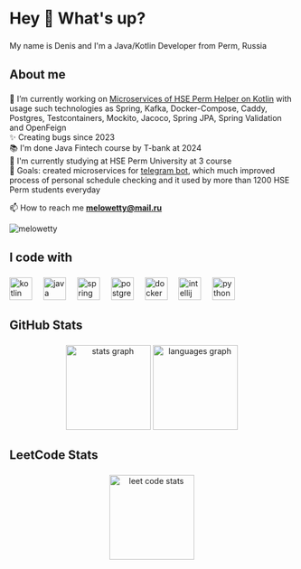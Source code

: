 <h1 align="left">Hey 👋 What's up?</h1>

###

<p align="left">My name is Denis and I'm a Java/Kotlin Developer from Perm, Russia</p>

###

<h2 align="left">About me</h2>

###

🔭 I’m currently working on [Microservices of HSE Perm Helper on Kotlin](https://github.com/HSE-Perm-Helper/) with usage such technologies as Spring, Kafka, Docker-Compose, Caddy, Postgres, Testcontainers, Mockito, Jacoco, Spring JPA, Spring Validation and OpenFeign<br>
✨ Creating bugs since 2023<br>
📚 I'm done Java Fintech course by T-bank at 2024<br>
🏫 I'm currently studying at HSE Perm University at 3 course<br>
🎯 Goals: created microservices for [telegram bot](https://t.me/hse_perm_helper_bot), which much improved process of personal schedule checking and it used by more than 1200 HSE Perm students everyday<br>

📫 How to reach me **melowetty@mail.ru**

<p align="left"> <img src="https://komarev.com/ghpvc/?username=melowetty&label=Profile%20views&color=0e75b6&style=flat" alt="melowetty" /> </p>

<p align="left"></p>

###

<h2 align="left">I code with</h2>

###

<div align="left">
  <img src="https://cdn.jsdelivr.net/gh/devicons/devicon/icons/kotlin/kotlin-original.svg" height="40" alt="kotlin logo"  />
  <img width="12" />
  <img src="https://cdn.jsdelivr.net/gh/devicons/devicon/icons/java/java-original.svg" height="40" alt="java logo"  />
  <img width="12" />
  <img src="https://cdn.jsdelivr.net/gh/devicons/devicon/icons/spring/spring-original.svg" height="40" alt="spring logo"  />
  <img width="12" />
  <img src="https://cdn.jsdelivr.net/gh/devicons/devicon/icons/postgresql/postgresql-original.svg" height="40" alt="postgresql logo"  />
  <img width="12" />
  <img src="https://cdn.jsdelivr.net/gh/devicons/devicon/icons/docker/docker-original.svg" height="40" alt="docker logo"  />
  <img width="12" />
  <img src="https://cdn.jsdelivr.net/gh/devicons/devicon/icons/intellij/intellij-original.svg" height="40" alt="intellij logo"  />
  <img width="12" />
  <img src="https://cdn.jsdelivr.net/gh/devicons/devicon/icons/python/python-original.svg" height="40" alt="python logo"  />
</div>

###

<h2 align="left">GitHub Stats</h2>

###

<div align="center">
  <img src="https://github-readme-stats.vercel.app/api?username=melowetty&hide_title=false&hide_rank=false&show_icons=true&include_all_commits=true&count_private=true&disable_animations=false&theme=dracula&locale=en&hide_border=false&order=1" height="150" alt="stats graph"  />
  <img src="https://github-readme-stats.vercel.app/api/top-langs?username=melowetty&locale=en&hide_title=false&layout=compact&card_width=320&langs_count=5&theme=dracula&hide_border=false&order=2" height="150" alt="languages graph"  />
</div>

###

<h2 align="left">LeetCode Stats</h2>

###
<div align="center"><img src="https://leetcard.jacoblin.cool/Melowetty" height="150" alt="leet code stats"/></div>
